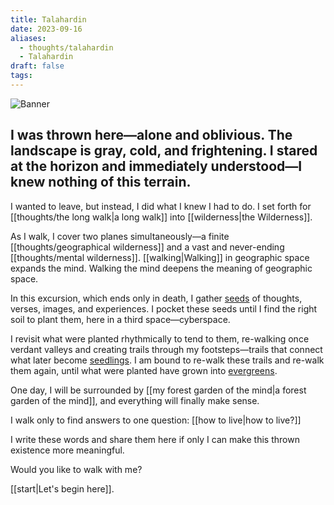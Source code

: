 ```yaml
---
title: Talahardin
date: 2023-09-16
aliases:
  - thoughts/talahardin
  - Talahardin
draft: false
tags:
---
```

![Banner](banner.jpg)
<h2>I was thrown here—alone and oblivious. The landscape is gray, cold, and frightening. I stared at the horizon and immediately understood—I knew nothing of this terrain.</h2>

I wanted to leave, but instead, I did what I knew I had to do. I set forth for [[thoughts/the long walk|a long walk]] into [[wilderness|the Wilderness]].

As I walk, I cover two planes simultaneously—a finite [[thoughts/geographical wilderness]] and a vast and never-ending [[thoughts/mental wilderness]]. [[walking|Walking]] in geographic space expands the mind. Walking the mind deepens the meaning of geographic space.

In this excursion, which ends only in death, I gather [seeds](tags/seeds.md) of thoughts, verses, images, and experiences. I pocket these seeds until I find the right soil to plant them, here in a third space—cyberspace.

I revisit what were planted rhythmically to tend to them, re-walking once verdant valleys and creating trails through my footsteps—trails that connect what later become [seedlings](tags/seedlings.md). I am bound to re-walk these trails and re-walk them again, until what were planted have grown into [evergreens](tags/evergreens.md).

One day, I will be surrounded by [[my forest garden of the mind|a forest garden of the mind]], and everything will finally make sense.

I walk only to find answers to one question: [[how to live|how to live?]]

I write these words and share them here if only I can make this thrown existence more meaningful.

Would you like to walk with me?

[[start|Let's begin here]].